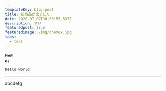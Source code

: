 ```yaml
---
templateKey: blog-post
title: 新商品が出ました
date: 2020-07-07T00:30:55.537Z
description: すげー
featuredpost: true
featuredimage: /img/chemex.jpg
tags:
  - test
---
```

~~test~~\
**a**\
~~~
hello world
~~~
---
abcdefg

